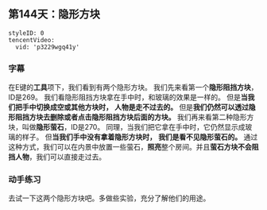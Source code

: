 ## 第144天：隐形方块


```@TencentVideo
styleID: 0
tencentVideo:
  vid: 'p3229wgq41y'

```
 

### 字幕

在E键的**工具**项下，我们看到有两个隐形方块。
我们先来看第一个**隐形阻挡方块**，ID是269。
我们看隐形阻挡方块拿在手中时，和玻璃的效果是一样的。
但是**当我们把手中切换成空或其他方块时，**
**人物是走不过去的。**
但是**我们仍然可以透过隐形阻挡方块去删除或者点击隐形阻挡方块后面的方块。**
我们再来看第二种隐形方块，叫做**隐形萤石**，ID是270。
同理，当我们把它拿在手中时，它仍然显示成玻璃的样子。
但**当我们手中没有拿着隐形方块时，**
**我们是看不见隐形萤石的。**
通过这种方式，我们可以在内景中放置一些萤石，**照亮**整个房间。并且**萤石方块不会阻挡人物**，我们可以直接走过去。

### 动手练习
去试一下这两个隐形方块吧。多做些实验，充分了解他们的用途。